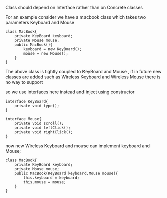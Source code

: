Class should depend on Interface rather than on Concrete classes

For an example consider we have a macbook class which takes two parameters Keyboard and Mouse 

```
class MacBook{
    private KeyBoard keyboard;
    private Mouse mouse;
    public MacBook(){
        keyboard = new KeyBoard();
        mouse = new Mouse();
    }
}
```

The above class is tightly coupled to KeyBoard and Mouse , if in future new classes are added such as Wireless Keyboard and Wireless Mouse 
there is no way to support 

so we use interfaces here instead and inject using constructor 

```
interface KeyBoard{
    private void type();
}
```

```
interface Mouse{
    private void scroll();
    private void leftClick();
    private void rightClick();
}
```

now new Wireless Keyboard and mouse can implement keyboard and Mouse;

```
class MacBook{
    private KeyBoard keyboard;
    private Mouse mouse;
    public MacBook(KeyBoard keyboard,Mouse mouse){
        this.keyboard = keyboard;
        this.mouse = mouse;
    }
}
```
